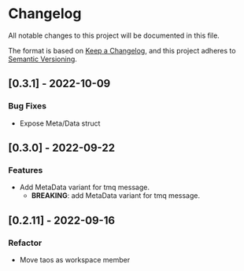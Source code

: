 # Changelog

All notable changes to this project will be documented in this file.


The format is based on [Keep a Changelog](https://keepachangelog.com/en/1.0.0/),
and this project adheres to [Semantic Versioning](https://semver.org/spec/v2.0.0.html).
## [0.3.1] - 2022-10-09

### Bug Fixes
- Expose Meta/Data struct


## [0.3.0] - 2022-09-22

### Features
- Add MetaData variant for tmq message.
  - **BREAKING**: add MetaData variant for tmq message.


## [0.2.11] - 2022-09-16

### Refactor
- Move taos as workspace member


